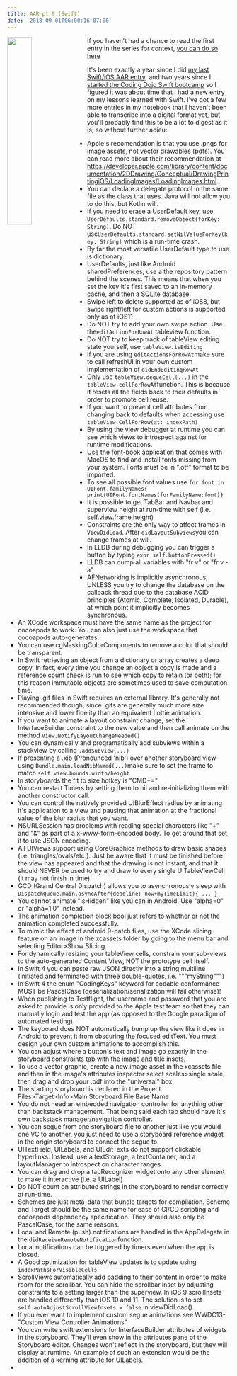 ```yaml
---
title: AAR pt 9 (Swift)
date: '2018-09-01T06:00:16-07:00'
---
```

<img style="float: left; margin:0 1em 1em 0; width: 33%" src="/img/blog/swift.jpg"> If you haven’t had a chance to read the first entry in the series for context, <a href="/post/after-action-review-aar/">you can do so here</a>

It's been exactly a year since I did <a href="/post/aar-pt-4-swift-xcode/">my last Swift/iOS AAR entry</a>, and two years since I <a href="/post/day-1-ios-fundamentals/">started the Coding Dojo Swift bootcamp</a> so I figured it was about time that I had a new entry on my lessons learned with Swift.  I've got a few more entries in my notebook that I haven't been able to transcribe into a digital format yet, but you'll probably find this to be a lot to digest as it is; so without further adieu: 

* Apple's recomendation is that you use .pngs for image assets, not vector drawables (pdfs).  You can read more about their recommendation at <a href="https://developer.apple.com/library/content/documentation/2DDrawing/Conceptual/DrawingPrintingiOS/LoadingImages/LoadingImages.htm">https://developer.apple.com/library/content/documentation/2DDrawing/Conceptual/DrawingPrintingiOS/LoadingImages/LoadingImages.html</a>.
* You can declare a delegate protocol in the same file as the class that uses.  Java will not allow you to do this, but Kotlin will.
* If you need to erase a UserDefault key, use `UserDefaults.standard.removeObject(forKey: String)`. Do NOT use`UserDefaults.standard.setNilValueForKey(key: String)` which is a run-time crash.
* By far the most versatile UserDefault type to use is dictionary.
* UserDefaults, just like Android sharedPreferences, use a the repository pattern behind the scenes.  This means that when you set the key it's first saved to an in-memory cache, and then a SQLite database.
* Swipe left to delete supported as of iOS8, but swipe right/left for custom actions is supported only as of iOS11
* Do NOT try to add your own swipe action.  Use the`editActionForRowAt` tableview function.
* Do NOT try to keep track of tableView editing state yourself, use `tableView.isEditing`
* If you are using `editActionsForRowAt`make sure to call refreshUI in your own custom implementation of `didEndEditingRowAt`
* Only use `tableView.dequeCell(...)` in the `tableView.cellForRowAt`function. This is because it resets all the fields back to their defaults in order to promote cell reuse.
* If you want to prevent cell attributes from changing back to defaults when accessing use `tableView.CellForRow(at: indexPath)`
* By using the view debugger at runtime you can see which views to introspect against for runtime modifications.
* Use the font-book application that comes with MacOS to find and install fonts missing from your system.  Fonts must be in ".otf" format to be imported.
* To see all possible font values use `for font in UIFont.familyNames{ print(UIFont.fontNames(forFamilyName:font)}`
* It is possible to get TabBar and Navbar and superview height at run-time with self (i.e. self.view.frame.height)
* Constraints are the only way to affect frames in `ViewDidLoad`.  After `didLayoutSubviews`you can change frames at will.
* In LLDB during debugging you can trigger a button by typing `expr self.buttonPressed()`
* LLDB can dump all variables with "fr v" or "fr v -a"
* AFNetworking is implicitly asynchronous, UNLESS you try to change the database on the callback thread due to the database ACID principles (Atomic, Complete, Isolated, Durable), at which point it implicitly becomes synchronous.
* An XCode workspace must have the same name as the project for cocoapods to work.  You can also just use the workspace that cocoapods auto-generates.
* You can use cgMaskingColorComponents to remove a color that should be transparent.
* In Swift retrieving an object from a dictionary or array creates a deep copy.  In fact, every time you change an object a copy is made and a reference count check is run to see which copy to retain (or both); for this reason immutable objects are sometimes used to save computation time.
* Playing .gif files in Swift requires an external library.  It's generally not recommended though, since .gifs are generally much more size intensive and lower fidelity than an equivalent Lottie animation.
* If you want to animate a layout constraint change, set the InterfaceBuilder constraint to the new value and then call animate on the method `View.NotifyLayoutChangeNeeded()`
* You can dynamically and programatically add subviews within a stackview by calling `.addSubview(...)`
* If presenting a .xib (Pronounced 'nib') over another storyboard view using `Bundle.main.loadNibNamed(...)`make sure to set the frame to match `self.view.bounds.width/height`
* In storyboards the fit to size hotkey is "CMD+="
* You can restart Timers by setting them to nil and re-initializing them with another constructor call.
* You can control the natively provided UIBlurEffect radius by animating it's application to a view and pausing that animation at the fractional value of the blur radius that you want.
* NSURLSession has problems with reading special characters like "+" and "&" as part of a x-www-form-encoded body.  To get around that set it to use JSON encoding.
* All UIViews support using CoreGraphics methods to draw basic shapes (i.e. triangles/ovals/etc.).  Just be aware that it must be finished before the view has appeared and that the drawing is not instant, and that it should NEVER be used to try and draw to every single UITableViewCell (it may not finish in time).
* GCD (Grand Central Dispatch) allows you to asynchronously sleep with `DispatchQueue.main.asyncAfter(deadline: now+myTimeLimit){ ... }`
* You cannot animate "isHidden" like you can in Android. Use "alpha=0" or "alpha=1.0" instead.
* The animation completion block bool just refers to whether or not the animation completed successfully.
* To mimic the effect of android 9-patch files, use the XCode slicing feature on an image in the xcassets folder by going to the menu bar and selecting Editor>Show Slicing
* For dynamically resizing your tableView cells, constrain your sub-views to the auto-generated Content View, NOT the prototype cell itself.
* In Swift 4 you can paste raw JSON directly into a string multiline (initiated and terminated with three double-quotes, i.e. """myString""")
* In Swift 4 the enum "CodingKeys" keyword for codable conformance MUST be PascalCase (deserialization/serialization will fail otherwise)!
* When publishing to Testflight, the username and password that you are asked to provide is only provided to the Apple test team so that they can manually login and test the app (as opposed to the Google paradigm of automated testing).
* The keyboard does NOT automatically bump up the view like it does in Android  to prevent it from obscuring the focused editText.  You must design your own custom animations to accomplish this.
* You can adjust where a button's text and image go exactly in the storyboard constraints tab with the image and title insets.
* To use a vector graphic, create a new image asset in the xcassets file and then in the image's attributes inspector select scales>single scale, then drag and drop your .pdf into the "universal" box.
* The starting storyboard is declared in the Project Files>Target>Info>Main Storyboard File Base Name
* You do not need an embedded navigation controller for anything other than backstack management.  That being said each tab should have it's own backstack manager/navigation controller.
* You can segue from one storyboard file to another just like you would one VC to another, you just need to use a storyboard reference widget in the origin storyboard to connect the segue to.
* UITextField, UILabels, and UIEditTexts do not support clickable hyperlinks.  Instead, use a textStorage, a textContainer, and a layoutManager to introspect on character ranges. 
* You can drag and drop a tapRecognizer widget onto any other element to make it interactive (i.e. a UILabel)
* Do NOT count on attributed strings in the storyboard to render correctly at run-time.
* Schemes are just meta-data that bundle targets for compilation.  Scheme and Target should be the same name for ease of CI/CD scripting and cocoapods dependency specification.  They should also only be PascalCase, for the same reasons.
* Local and Remote (push) notifications are handled in the AppDelegate in the `didReceiveRemoteNotification`function.
* Local notifications can be triggered by timers even when the app is closed.
* A Good optimization for tableView updates is to update using `indexPathsForVisibleCells`.
* ScrollViews automatically add padding to their content in order to make room for the scrollbar.  You can hide the scrollbar inset by adjusting constraints to a setting larger than the superview. In iOS 9 scrollInsets are handled differently than iOS 10 and 11.  The solution is to set `self.autoAdjustScrollViewInsets = false` in viewDidLoad().
* If you ever want to implement custom segue animations see WWDC13-"Custom View Controller Animations"
* You can write swift extensions for InterfaceBuilder attributes of widgets in the storyboard.  They'll even show in the attributes pane of the Storyboard editor.  Changes won't reflect in the storyboard, but they will display at runtime.  An example of such an extension would be the addition of a kerning attribute for UILabels.
*
